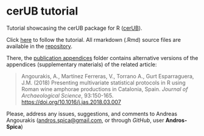 # cerUB tutorial

Tutorial showcasing the cerUB package for R ([cerUB](https://github.com/Andros-Spica/cerUB)).

Click [here](https://andros-spica.github.io/cerUB_tutorial/index.html) to follow the tutorial. All rmarkdown (.Rmd) source files  are available in the [repository](https://github.com/Andros-Spica/cerUB_tutorial).

There, the [publication appendices](https://github.com/Andros-Spica/cerUB_tutorial/tree/master/publication_appendices) folder contains alternative versions of the appendices (supplementary materials) of the related article:

> Angourakis, A., Martínez Ferreras, V., Torrano A., Gurt Esparraguera, J.M. (2018) Presenting multivariate statistical protocols in R using Roman wine amphorae productions in Catalonia, Spain. *Journal of Archaeological Science*, 93:150-165. https://doi.org/10.1016/j.jas.2018.03.007

Please, address any issues, suggestions, and comments to Andreas Angourakis (andros.spica@gmail.com, or through *GitHub*, user **Andros-Spica**)
